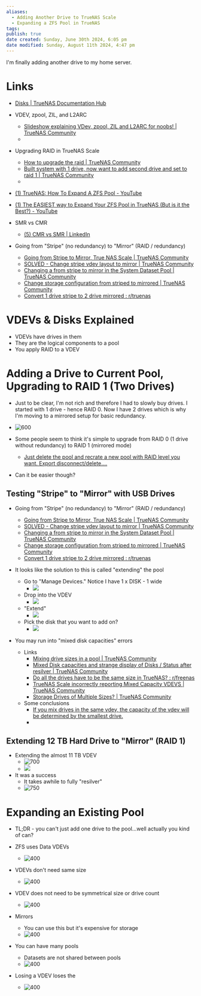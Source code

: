 ```yaml
---
aliases:
  - Adding Another Drive to TrueNAS Scale
  - Expanding a ZFS Pool in TrueNAS
tags: 
publish: true
date created: Sunday, June 30th 2024, 6:05 pm
date modified: Sunday, August 11th 2024, 4:47 pm
---
```


I'm finally adding another drive to my home server.

# Links

- [Disks | TrueNAS Documentation Hub](https://www.truenas.com/docs/scale/scaletutorials/storage/disks/)
- VDEV, zpool, ZIL, and L2ARC
	- [Slideshow explaining VDev, zpool, ZIL and L2ARC for noobs! | TrueNAS Community](https://www.truenas.com/community/threads/slideshow-explaining-vdev-zpool-zil-and-l2arc-for-noobs.7775/)
	- 
- Upgrading RAID in TrueNAS Scale
	- [How to upgrade the raid | TrueNAS Community](https://www.truenas.com/community/threads/how-to-upgrade-the-raid.115473/)
	- [Built system with 1 drive, now want to add second drive and set to raid 1 | TrueNAS Community](https://www.truenas.com/community/threads/built-system-with-1-drive-now-want-to-add-second-drive-and-set-to-raid-1.6832/)
	- 
- [(1) TrueNAS: How To Expand A ZFS Pool - YouTube](https://www.youtube.com/watch?v=11bWnvCwTOU)
- [(1) The EASIEST way to Expand Your ZFS Pool in TrueNAS (But is it the Best?) - YouTube](https://www.youtube.com/watch?v=Uzk6Janio0g) 
- SMR vs CMR
	- [(5) CMR vs SMR | LinkedIn](https://www.linkedin.com/pulse/cmr-vssmr-ben-moore/)

- Going from "Stripe" (no redundancy) to "Mirror" (RAID / redundancy)
	- [Going from Stripe to Mirror, True NAS Scale | TrueNAS Community](https://www.truenas.com/community/threads/going-from-stripe-to-mirror-true-nas-scale.101765/)
	- [SOLVED - Change stripe vdev layout to mirror | TrueNAS Community](https://www.truenas.com/community/threads/change-stripe-vdev-layout-to-mirror.112548/)
	- [Changing a from stripe to mirror in the System Dataset Pool | TrueNAS Community](https://www.truenas.com/community/threads/changing-a-from-stripe-to-mirror-in-the-system-dataset-pool.117444/)
	- [Change storage configuration from striped to mirrored | TrueNAS Community](https://www.truenas.com/community/threads/change-storage-configuration-from-striped-to-mirrored.111544/)
	- [Convert 1 drive stripe to 2 drive mirrored : r/truenas](https://www.reddit.com/r/truenas/comments/pn7vhs/convert_1_drive_stripe_to_2_drive_mirrored/)

# VDEVs & Disks Explained

- VDEVs have drives in them
- They are the logical components to a pool
- You apply RAID to a VDEV

# Adding a Drive to Current Pool, Upgrading to RAID 1 (Two Drives)

- Just to be clear, I'm not rich and therefore I had to slowly buy drives.  I started with 1 drive - hence RAID 0.  Now I have 2 drives which is why I'm moving to a mirrored setup for basic redundancy.

- ![600](_attachments/TrueNAS%20Scale%20RAID%20Setup/IMG-20240811164735345.png)

- Some people seem to think it's simple to upgrade from RAID 0 (1 drive without redundancy) to RAID 1 (mirrored mode)
	- [Just delete the pool and recrate a new pool with RAID level you want. Export disconnect/delete....](https://www.truenas.com/community/threads/how-to-upgrade-the-raid.115473/)
- Can it be easier though?

## Testing "Stripe" to "Mirror" with USB Drives

- Going from "Stripe" (no redundancy) to "Mirror" (RAID / redundancy)
	- [Going from Stripe to Mirror, True NAS Scale | TrueNAS Community](https://www.truenas.com/community/threads/going-from-stripe-to-mirror-true-nas-scale.101765/)
	- [SOLVED - Change stripe vdev layout to mirror | TrueNAS Community](https://www.truenas.com/community/threads/change-stripe-vdev-layout-to-mirror.112548/)
	- [Changing a from stripe to mirror in the System Dataset Pool | TrueNAS Community](https://www.truenas.com/community/threads/changing-a-from-stripe-to-mirror-in-the-system-dataset-pool.117444/)
	- [Change storage configuration from striped to mirrored | TrueNAS Community](https://www.truenas.com/community/threads/change-storage-configuration-from-striped-to-mirrored.111544/)
	- [Convert 1 drive stripe to 2 drive mirrored : r/truenas](https://www.reddit.com/r/truenas/comments/pn7vhs/convert_1_drive_stripe_to_2_drive_mirrored/)

- It looks like the solution to this is called "extending" the pool
	- Go to "Manage Devices."  Notice I have 1 x DISK - 1 wide
		- ![](_attachments/TrueNAS%20Scale%20RAID%20Setup/IMG-20240811164735393.png)
	- Drop into the VDEV
		- ![](_attachments/TrueNAS%20Scale%20RAID%20Setup/IMG-20240811164735443.png)
	- "Extend"
		- ![](_attachments/TrueNAS%20Scale%20RAID%20Setup/IMG-20240811164735494.png)
	- Pick the disk that you want to add on?
		- ![](_attachments/TrueNAS%20Scale%20RAID%20Setup/IMG-20240811164735554.png)

- You may run into "mixed disk capacities" errors
	- Links
		- [Mixing drive sizes in a pool | TrueNAS Community](https://www.truenas.com/community/threads/mixing-drive-sizes-in-a-pool.111999/)
		- [Mixed Disk capacities and strange display of Disks / Status after resilver | TrueNAS Community](https://www.truenas.com/community/threads/mixed-disk-capacities-and-strange-display-of-disks-status-after-resilver.109815/)
		- [Do all the drives have to be the same size in TrueNAS? : r/freenas](https://www.reddit.com/r/freenas/comments/jor672/do_all_the_drives_have_to_be_the_same_size_in/)
		- [TrueNAS Scale incorrectly reporting Mixed Capacity VDEVS | TrueNAS Community](https://www.truenas.com/community/threads/truenas-scale-incorrectly-reporting-mixed-capacity-vdevs.114077/)
		- [Storage Drives of Multiple Sizes? | TrueNAS Community](https://www.truenas.com/community/threads/storage-drives-of-multiple-sizes.85493/)
	- Some conclusions
		- [If you mix drives in the same vdev, the capacity of the vdev will be determined by the smallest drive.](https://www.truenas.com/community/threads/storage-drives-of-multiple-sizes.85493/)
		- 

## Extending 12 TB Hard Drive to "Mirror" (RAID 1)

- Extending the almost 11 TB VDEV
	- ![700](_attachments/TrueNAS%20Scale%20RAID%20Setup/IMG-20240811164735618.png)
	- ![](_attachments/TrueNAS%20Scale%20RAID%20Setup/IMG-20240811164735669.png)
- It was a success
	- It takes awhile to fully "resilver"
	- ![750](_attachments/TrueNAS%20Scale%20RAID%20Setup/IMG-20240811164735745.png)

# Expanding an Existing Pool

- TL;DR - you can't just add one drive to the pool...well actually you kind of can?

- ZFS uses Data VDEVs
	- ![400](_attachments/TrueNAS%20Scale%20RAID%20Setup/IMG-20240811164735822.png)
- VDEVs don't need same size
	- ![400](_attachments/TrueNAS%20Scale%20RAID%20Setup/IMG-20240811164735890.png)
- VDEV does not need to be symmetrical size or drive count
	- ![400](_attachments/TrueNAS%20Scale%20RAID%20Setup/IMG-20240811164735974.png)
- Mirrors
	- You can use this but it's expensive for storage
	- ![400](_attachments/TrueNAS%20Scale%20RAID%20Setup/IMG-20240811164736072.png)
- You can have many pools
	- Datasets are not shared between pools
	- ![400](_attachments/TrueNAS%20Scale%20RAID%20Setup/IMG-20240811164736173.png)
- Losing a VDEV loses the
	- ![400](_attachments/TrueNAS%20Scale%20RAID%20Setup/IMG-20240811164736230.png)